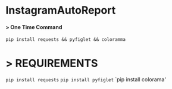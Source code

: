 # InstagramAutoReport

#### > One Time Command

`pip install requests && pyfiglet && coloramma`

# > REQUIREMENTS 
`pip install requests`
`pip install pyfiglet`
`pip install colorama'

